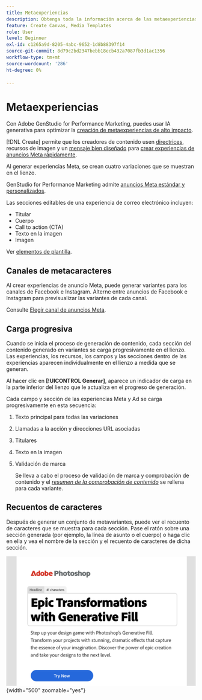 ```yaml
---
title: Metaexperiencias
description: Obtenga toda la información acerca de las metaexperiencias en Adobe GenStudio for Performance Marketing.
feature: Create Canvas, Media Templates
role: User
level: Beginner
exl-id: c1265a9d-8205-4abc-9652-1d8b88397f14
source-git-commit: 8d79c2bd2347bebb18ecb432a7087fb3d1ac1356
workflow-type: tm+mt
source-wordcount: '286'
ht-degree: 0%

---
```


# Metaexperiencias

Con Adobe GenStudio for Performance Marketing, puedes usar IA generativa para optimizar la [creación de metaexperiencias de alto impacto](/help/user-guide/create/create-meta-ad.md).

[!DNL Create] permite que los creadores de contenido usen [directrices](/help/user-guide/guidelines/overview.md), recursos de imagen y un [mensaje bien diseñado](/help/user-guide/effective-prompts.md) para [crear experiencias de anuncios Meta rápidamente](/help/user-guide/create/create-meta-ad.md).

Al generar experiencias Meta, se crean cuatro variaciones que se muestran en el lienzo.

GenStudio for Performance Marketing admite [anuncios Meta estándar y personalizados](/help/user-guide/content/best-practices-for-templates.md#follow-channel-specific-template-guidelines).

Las secciones editables de una experiencia de correo electrónico incluyen:

* Titular
* Cuerpo
* Call to action (CTA)
* Texto en la imagen
* Imagen

Ver [elementos de plantilla](/help/user-guide/content/use-templates.md#template-elements).

<!-- ## Meta ad capabilities

Content creators and marketers can produce brand-consistent Meta ad experiences in GenStudio for Performance Marketing. -->

## Canales de metacaracteres

Al crear experiencias de anuncio Meta, puede generar variantes para los canales de Facebook e Instagram. Alterne entre anuncios de Facebook e Instagram para previsualizar las variantes de cada canal.

Consulte [Elegir canal de anuncios Meta](/help/user-guide/create/create-meta-ad.md#choose-meta-ads-channel).

## Carga progresiva

Cuando se inicia el proceso de generación de contenido, cada sección del contenido generado en variantes se carga progresivamente en el lienzo. Las experiencias, los recursos, los campos y las secciones dentro de las experiencias aparecen individualmente en el lienzo a medida que se generan.

Al hacer clic en **[!UICONTROL Generar]**, aparece un indicador de carga en la parte inferior del lienzo que le actualiza en el progreso de generación.

Cada campo y sección de las experiencias Meta y Ad se carga progresivamente en esta secuencia:

1. Texto principal para todas las variaciones
1. Llamadas a la acción y direcciones URL asociadas
1. Titulares
1. Texto en la imagen
1. Validación de marca

   Se lleva a cabo el proceso de validación de marca y comprobación de contenido y el [_resumen de la comprobación de contenido_](/help/user-guide/guidelines/brand-validation.md#content-check-summary) se rellena para cada variante.

## Recuentos de caracteres

Después de generar un conjunto de metavariantes, puede ver el recuento de caracteres que se muestra para cada sección. Pase el ratón sobre una sección generada (por ejemplo, la línea de asunto o el cuerpo) o haga clic en ella y vea el nombre de la sección y el recuento de caracteres de dicha sección.

![Recuento de caracteres](/help/assets/character-count.png){width="500" zoomable="yes"}
